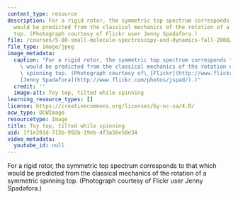 ```yaml
---
content_type: resource
description: For a rigid rotor, the symmetric top spectrum corresponds to that which
  would be predicted from the classical mechanics of the rotation of a symmetric spinning
  top. (Photograph courtesy of Flickr user Jenny Spadafora.)
file: /courses/5-80-small-molecule-spectroscopy-and-dynamics-fall-2008/1f1e281d715b992b19eb4f3a56e58e34_5-80f08.jpg
file_type: image/jpeg
image_metadata:
  caption: "For a rigid rotor, the symmetric top spectrum corresponds to that which\
    \ would be predicted from the classical mechanics of the rotation of a symmetric\
    \ spinning top. (Photograph courtesy of\_[Flickr](http://www.flickr.com/)\_user\_\
    [Jenny Spadafora](http://www.flickr.com/photos/jspad/).)"
  credit: ''
  image-alt: Toy top, tilted while spinning
learning_resource_types: []
license: https://creativecommons.org/licenses/by-nc-sa/4.0/
ocw_type: OCWImage
resourcetype: Image
title: Toy top, tilted while spinning
uid: 1f1e281d-715b-992b-19eb-4f3a56e58e34
video_metadata:
  youtube_id: null
---
```

For a rigid rotor, the symmetric top spectrum corresponds to that which would be predicted from the classical mechanics of the rotation of a symmetric spinning top. (Photograph courtesy of Flickr user Jenny Spadafora.)